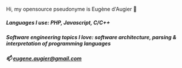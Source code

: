 Hi, my opensource pseudonyme is Eugène d'Augier 👋

##### Languages I use: PHP, Javascript, C/C++
##### Software engineering topics I love: software architecture, parsing & interpretation of programming languages
##### 📫 eugene.augier@gmail.com
